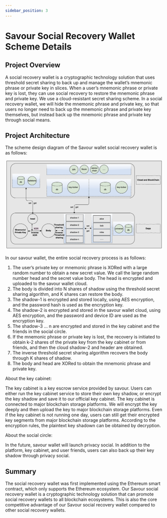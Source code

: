```yaml
---
sidebar_position: 3
---
```


# Savour Social Recovery Wallet Scheme Details

## Project Overview

A social recovery wallet is a cryptographic technology solution that uses threshold secret sharing to back up and manage the wallet’s mnemonic phrase or private key in slices. When a user’s mnemonic phrase or private key is lost, they can use social recovery to restore the mnemonic phrase and private key. We use a cloud-resistant secret sharing scheme. In a social recovery wallet, we will hide the mnemonic phrase and private key, so that users no longer need to back up the mnemonic phrase and private key themselves, but instead back up the mnemonic phrase and private key through social means.

## Project Architecture

The scheme design diagram of the Savour wallet social recovery wallet is as follows:

![s1.png](../../../static/img/images/s1.png)

In our savour wallet, the entire social recovery process is as follows:

1. The user’s private key or mnemonic phrase is XORed with a large random number to obtain a new secret value. We call the large random number head and the secret value body. The head is encrypted and uploaded to the savour wallet cloud.
2. The body is divided into N shares of shadow using the threshold secret sharing algorithm, and K shares can restore the body.
3. The shadow-1 is encrypted and stored locally, using AES encryption, and the password hash is used as the encryption key.
4. The shadow-2 is encrypted and stored in the savour wallet cloud, using AES encryption, and the password and device ID are used as the encryption key.
5. The shadow-3 … n are encrypted and stored in the key cabinet and the friends in the social circle.
6. If the mnemonic phrase or private key is lost, the recovery is initiated to obtain k-2 shares of the private key from the key cabinet or from friends, and then the cloud shadow-2 and header are obtained.
7. The inverse threshold secret sharing algorithm recovers the body through K shares of shadow.
8. The body and head are XORed to obtain the mnemonic phrase and private key.

About the key cabinet:

The key cabinet is a key escrow service provided by savour. Users can either run the key cabinet service to store their own key shadow, or encrypt the key shadow and save it to our official key cabinet. The key cabinet is connected to major blockchain storage platforms. We will encrypt the key deeply and then upload the key to major blockchain storage platforms. Even if the key cabinet is not running one day, users can still get their encrypted key segments from major blockchain storage platforms. According to the encryption rules, the plaintext key shadown can be obtained by decryption.

About the social circle:

In the future, savour wallet will launch privacy social. In addition to the platform, key cabinet, and user friends, users can also back up their key shadow through privacy social.

## Summary

The social recovery wallet was first implemented using the Ethereum smart contract, which only supports the Ethereum ecosystem. Our Savour social recovery wallet is a cryptographic technology solution that can promote social recovery wallets to all blockchain ecosystems. This is also the core competitive advantage of our Savour social recovery wallet compared to other social recovery wallets.

